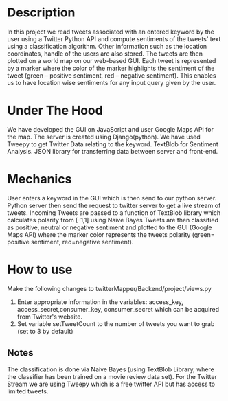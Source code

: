 Description
==========
In this project we read tweets associated with an entered keyword by the user using a Twitter Python API and compute sentiments of the tweets' text using a classification algorithm. Other information such as the location coordinates, handle of the users are also stored. The tweets are then plotted on a world map on our web-based GUI. Each tweet is represented by a marker where the color of the marker highlights the sentiment of the tweet  (green – positive sentiment, red – negative sentiment). This enables us to have location wise sentiments for any input query given by the user.

Under The Hood
==============
We have developed the GUI on JavaScript and user Google Maps API for the map. The server is created using Django(python). We have used Tweepy to get Twitter Data relating to the keyword. TextBlob for Sentiment Analysis. JSON library for transferring data between server and front-end.

Mechanics 
==========
User enters a keyword in the GUI which is then send to our python server. Python server then send the request to twitter server to get a live stream of tweets. Incoming Tweets are passed to a function of TextBlob library which calculates polarity from [-1,1] using Naive Bayes Tweets are then classified as positive, neutral or negative sentiment and plotted to the GUI (Google Maps API) where the marker color represents the tweets polarity (green= positive sentiment, red=negative sentiment).

How to use
==========
Make the following changes to twitterMapper/Backend/project/views.py

1. Enter appropriate information in the variables: access_key, access_secret,consumer_key, consumer_secret which can be acquired from Twitter's website.
2. Set variable setTweetCount to the number of tweets you want to grab (set to 3 by default)


Notes
-----
The classification is done via Naive Bayes (using TextBlob Library, where the classifier has been trained on a movie review data set).
For the Twitter Stream we are using Tweepy which is a free twitter API but has access to limited tweets.
